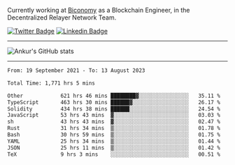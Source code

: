 Currently working at [Biconomy](https://biconomy.io/) as a Blockchain Engineer, in the Decentralized Relayer Network Team.

 [![Twitter Badge](https://img.shields.io/badge/-@ankurdubey521-1ca0f1?style=flat-square&labelColor=1ca0f1&logo=twitter&logoColor=white&link=https://twitter.com/ankurdubey521)](https://twitter.com/ankurdubey521) [![Linkedin Badge](https://img.shields.io/badge/-ankurdubey521-blue?style=flat-square&logo=Linkedin&logoColor=white&link=https://www.linkedin.com/in/ankurdubey521/)](https://www.linkedin.com/in/ankurdubey521/)

<hr/>

![Ankur's GitHub stats](https://github-readme-stats.vercel.app/api?username=ankurdubey521&count_private=true&theme=radical)

<hr/>

<!--START_SECTION:waka-->

```txt
From: 19 September 2021 - To: 13 August 2023

Total Time: 1,771 hrs 5 mins

Other            621 hrs 46 mins ████████▓░░░░░░░░░░░░░░░░   35.11 %
TypeScript       463 hrs 30 mins ██████▓░░░░░░░░░░░░░░░░░░   26.17 %
Solidity         434 hrs 38 mins ██████░░░░░░░░░░░░░░░░░░░   24.54 %
JavaScript       53 hrs 43 mins  ▓░░░░░░░░░░░░░░░░░░░░░░░░   03.03 %
sh               43 hrs 43 mins  ▓░░░░░░░░░░░░░░░░░░░░░░░░   02.47 %
Rust             31 hrs 34 mins  ▒░░░░░░░░░░░░░░░░░░░░░░░░   01.78 %
Bash             30 hrs 59 mins  ▒░░░░░░░░░░░░░░░░░░░░░░░░   01.75 %
YAML             25 hrs 34 mins  ▒░░░░░░░░░░░░░░░░░░░░░░░░   01.44 %
JSON             25 hrs 11 mins  ▒░░░░░░░░░░░░░░░░░░░░░░░░   01.42 %
TeX              9 hrs 3 mins    ░░░░░░░░░░░░░░░░░░░░░░░░░   00.51 %
```

<!--END_SECTION:waka-->
